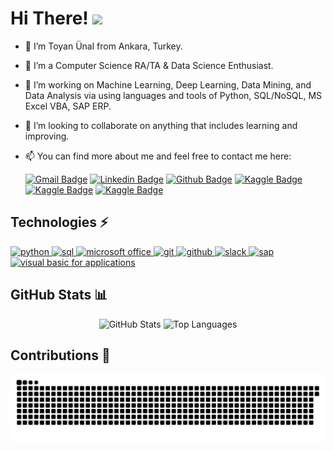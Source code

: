 # Hi There! <img src="https://raw.githubusercontent.com/aemmadi/aemmadi/master/wave.gif" width="25px">

- 👨 I’m Toyan Ünal from Ankara, Turkey.
- 🌱 I’m a Computer Science RA/TA & Data Science Enthusiast.
- 👀 I’m working on Machine Learning, Deep Learning, Data Mining, and Data Analysis via using languages and tools of Python, SQL/NoSQL, MS Excel VBA, SAP ERP. 
- 🤝 I’m looking to collaborate on anything that includes learning and improving.
- 📫 You can find more about me and feel free to contact me here:

    [![Gmail Badge](https://img.shields.io/badge/-toyanunal-c14438?style=flat&logo=Gmail&logoColor=white&link=mailto:toyanunal@gmail.com)](mailto:toyanunal@gmail.com)
    [![Linkedin Badge](https://img.shields.io/badge/-toyanunal-blue?style=flat&logo=Linkedin&logoColor=white&link=https://www.linkedin.com/in/toyanunal/)](https://www.linkedin.com/in/toyanunal/)
    [![Github Badge](https://img.shields.io/badge/-toyanunal-black?style=flat&logo=Github&logoColor=white&link=https://www.github.com/toyanunal/)](https://www.github.com/toyanunal/)
    [![Kaggle Badge](https://img.shields.io/badge/Kaggle-View%20Profile-informational)](https://www.kaggle.com/toyanu)
    [![Kaggle Badge](https://img.shields.io/badge/-toyanu-20BEFF?style=flat&logo=Kaggle&logoColor=white&link=https://www.kaggle.com/toyanu)](https://www.kaggle.com/toyanu)
  [![Kaggle Badge](https://img.shields.io/badge/-toyanu-20BEFF?style=flat&logo=kaggle&logoColor=white&link=https://www.kaggle.com/toyanu)](https://www.kaggle.com/toyanu)

## Technologies ⚡

<p align="left">
  <a href="https://www.python.org/" target="_blank"> <img src="https://www.vectorlogo.zone/logos/python/python-icon.svg" alt="python" width="40" height="40"/> </a>      
  <a href="https://www.microsoft.com/en-us/sql-server/sql-server-2019" target="_blank"> <img src="https://github.com/amido/azure-vector-icons/blob/master/icons/SQL%20Database%20(Generic).svg" alt="sql" width="33" height="40"/> </a> 
  <a href="https://www.office.com/" target="_blank"> <img src="https://github.com/get-icon/geticon/blob/master/icons/microsoft-office.svg" alt="microsoft office" width="40" height="40"/> </a>
  <a href="https://git-scm.com/" target="_blank"> <img src="https://www.vectorlogo.zone/logos/git-scm/git-scm-icon.svg" alt="git" width="40" height="40"/> </a>
  <a href="https://github.com/" target="_blank"> <img src="https://www.vectorlogo.zone/logos/github/github-tile.svg" alt="github" width="40" height="40"/> </a>
  <a href="https://slack.com/" target="_blank"> <img src="https://www.vectorlogo.zone/logos/slack/slack-icon.svg" alt="slack" width="40" height="40"/> </a>
  <a href="https://www.sap.com/" target="_blank"> <img src="https://www.vectorlogo.zone/logos/sap/sap-icon.svg" alt="sap" width="40" height="40"/> </a>
  <a href="https://docs.microsoft.com/en-us/office/vba/library-reference/concepts/getting-started-with-vba-in-office" target="_blank"> <img src="https://www.vectorlogo.zone/logos/microsoft_vb/microsoft_vb-icon.svg" alt="visual basic for applications" width="40" height="40"/> </a>
</p>

## GitHub Stats 📊

<p align="center">
  <img src="https://github-readme-stats.vercel.app/api?username=toyanunal&count_private=true&show_icons=true&hide=issues&include_all_commits=true&theme=vue" alt="GitHub Stats" />
  <img src="https://github-readme-stats.vercel.app/api/top-langs/?username=toyanunal&theme=vue&layout=compact" alt="Top Languages" />
</p>

## Contributions 📢

<p align="center">
  <img src="https://raw.githubusercontent.com/toyanunal/toyanunal/main/light.svg" alt="GitHub Contributions" />
</p>
